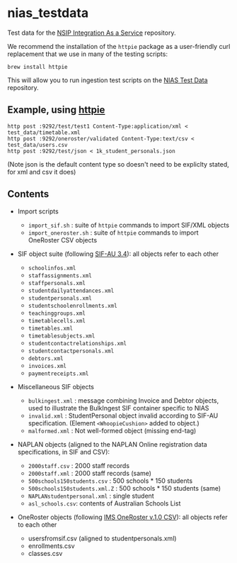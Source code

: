 # nias_testdata

Test data for the [NSIP Integration As a Service](https://github.com/nsip/nias) repository.

We recommend the installation of the `httpie` package as a user-friendly curl replacement that we use in many of the testing scripts:

    brew install httpie

This will allow you to run ingestion test scripts on the [NIAS Test Data](https://github.com/nsip/nias_testdata) repository.

## Example, using [httpie](http://httpie.org)

    http post :9292/test/test1 Content-Type:application/xml < test_data/timetable.xml
    http post :9292/oneroster/validated Content-Type:text/csv < test_data/users.csv
    http post :9292/test/json < 1k_student_personals.json

(Note json is the default content type so doesn't need to be expliclty stated, for xml and csv it does)

## Contents

* Import scripts
  * `import_sif.sh` : suite of `httpie` commands to import SIF/XML objects
  * `import_oneroster.sh` : suite of `httpie` commands to import OneRoster CSV objects

* SIF object suite (following [SIF-AU 3.4](http://specification.sifassociation.org/Implementation/AU/1.4/)): all objects refer to each other
  * `schoolinfos.xml`
  * `staffassignments.xml`
  * `staffpersonals.xml`
  * `studentdailyattendances.xml`
  * `studentpersonals.xml`
  * `studentschoolenrollments.xml`
  * `teachinggroups.xml`
  * `timetablecells.xml`
  * `timetables.xml`
  * `timetablesubjects.xml`
  * `studentcontactrelationships.xml`
  * `studentcontactpersonals.xml`
  * `debtors.xml`
  * `invoices.xml`
  * `paymentreceipts.xml`

* Miscellaneous SIF objects
  * `bulkingest.xml` : message combining Invoice and Debtor objects, used to illustrate the BulkIngest SIF container specific to NIAS
  * `invalid.xml` : StudentPersonal object invalid according to SIF-AU specification. (Element `<WhoopieCushion>` added to object.)
  * `malformed.xml` : Not well-formed object (missing end-tag)


* NAPLAN objects (aligned to the NAPLAN Online registration data specifications, in SIF and CSV):
  * `2000staff.csv` : 2000 staff records
  * `2000staff.xml` : 2000 staff records (same)
  * `500schools150students.csv` : 500 schools * 150 students
  * `500schools150students.xml.Z` : 500 schools * 150 students (same)
  * `NAPLANstudentpersonal.xml` : single student
  * `asl_schools.csv`: contents of Australian Schools List

* OneRoster objects (following [IMS OneRoster v.1.0 CSV](https://www.imsglobal.org/lis/imsonerosterv1p0/imsOneRoster-v1p0.html)): all objects refer to each other
  * usersfromsif.csv (aligned to studentpersonals.xml)
  * enrollments.csv
  * classes.csv


